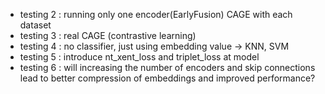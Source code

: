 - testing 2 : running only one encoder(EarlyFusion) CAGE with each dataset
- testing 3 : real CAGE (contrastive learning)
- testing 4 : no classifier, just using embedding value -> KNN, SVM
- testing 5 : introduce nt_xent_loss and triplet_loss at model
- testing 6 : will increasing the number of encoders and skip connections lead to better compression of embeddings and improved performance?
